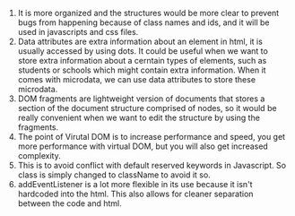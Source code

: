 1. It is more organized and the structures would be more clear to prevent bugs from happening because of class names and ids, and it will be used in javascripts and css files.
2. Data attributes are extra information about an element in html, it is usually accessed by using dots. It could be useful when we want to store extra information about a cerntain types of elements, such as students or schools which might contain extra information. When it comes with microdata, we can use data attributes to store these microdata.
3. DOM fragments are lightweight version of documents that stores a section of the document structure comprised of nodes, so it would be really convenient when we want to edit the structure by using the fragments.
4. The point of Virutal DOM is to increase performance and speed, you get more performance with virtual DOM, but you will also get increased complexity.
5. This is to avoid conflict with default reserved keywords in Javascript. So class is simply changed to className to avoid it so. 
6. addEventListener is a lot more flexible in its use because it isn't hardcoded into the html. This also allows for cleaner separation between the code and html. 